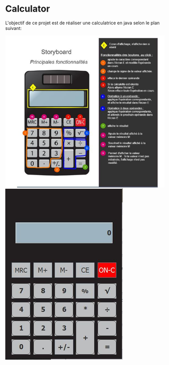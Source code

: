 # Calculator

L'objectif de ce projet est de réaliser une calculatrice en java selon le plan suivant:

![alt tag](https://github.com/SalihaZ/Calculator/blob/master/Calculator%20storyboard.JPG)              ![alt tag](https://github.com/SalihaZ/Calculator/blob/master/Calculator.JPG)







